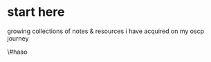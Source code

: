 # start here

growing collections of notes & resources i have acquired on my oscp journey



\\#haao

